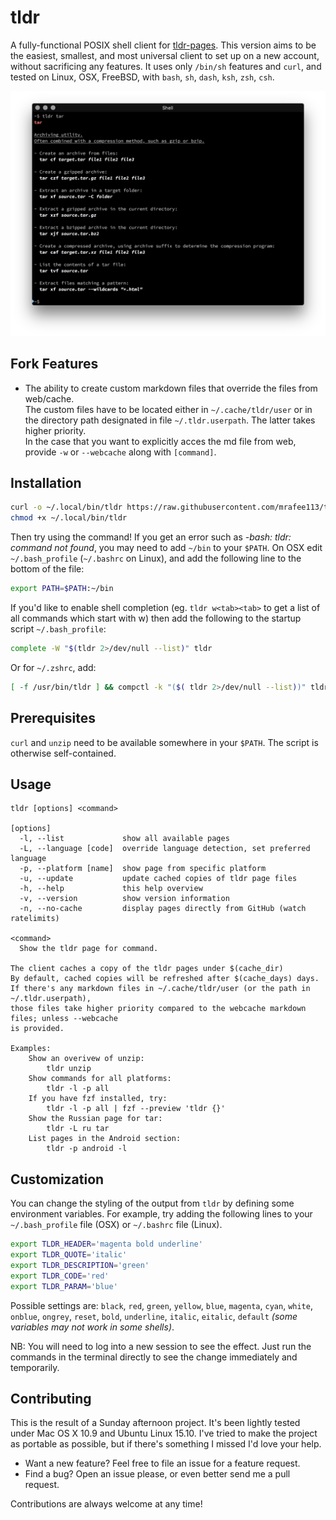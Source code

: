 # tldr

A fully-functional POSIX shell client for [tldr-pages](https://github.com/tldr-pages/tldr).
This version aims to be the easiest, smallest, and most universal client to set up
on a new account, without sacrificing any features. It uses only `/bin/sh` features
and `curl`, and tested on Linux, OSX, FreeBSD, with `bash`, `sh`, `dash`, `ksh`,
`zsh`, `csh`.  

![tldr screenshot](Screenshot.png?raw=true)

## Fork Features
- The ability to create custom markdown files that override the files from web/cache.  
  The custom files have to be located either in `~/.cache/tldr/user` or in the directory path designated in file `~/.tldr.userpath`. The latter takes higher priority.  
  In the case that you want to explicitly acces the md file from web, provide `-w` or `--webcache` along with `[command]`.  

## Installation
```bash
curl -o ~/.local/bin/tldr https://raw.githubusercontent.com/mrafee113/tldr-sh-client/main/tldr
chmod +x ~/.local/bin/tldr
```

Then try using the command! If you get an error such as _-bash: tldr: command not found_,
you may need to add `~/bin` to your `$PATH`. On OSX edit `~/.bash_profile`
(`~/.bashrc` on Linux), and add the following line to the bottom of the file:
```bash
export PATH=$PATH:~/bin
```

If you'd like to enable shell completion (eg. `tldr w<tab><tab>` to get a
list of all commands which start with w) then add the following to the startup script `~/.bash_profile`:

```bash
complete -W "$(tldr 2>/dev/null --list)" tldr
```

Or for `~/.zshrc`, add:
```bash
[ -f /usr/bin/tldr ] && compctl -k "($( tldr 2>/dev/null --list))" tldr
```

## Prerequisites

`curl` and `unzip` need to be available somewhere in your `$PATH`. The script is otherwise self-contained.

## Usage

```
tldr [options] <command>

[options]
  -l, --list             show all available pages
  -L, --language [code]  override language detection, set preferred language
  -p, --platform [name]  show page from specific platform
  -u, --update           update cached copies of tldr page files
  -h, --help             this help overview
  -v, --version          show version information
  -n, --no-cache         display pages directly from GitHub (watch ratelimits)

<command>
  Show the tldr page for command.

The client caches a copy of the tldr pages under $(cache_dir)
By default, cached copies will be refreshed after $(cache_days) days.
If there's any markdown files in ~/.cache/tldr/user (or the path in ~/.tldr.userpath),
those files take higher priority compared to the webcache markdown files; unless --webcache
is provided.

Examples:
	Show an overivew of unzip:
		tldr unzip
	Show commands for all platforms:
		tldr -l -p all
	If you have fzf installed, try:
		tldr -l -p all | fzf --preview 'tldr {}' 
	Show the Russian page for tar:
		tldr -L ru tar
	List pages in the Android section:
		tldr -p android -l
```


## Customization
You can change the styling of the output from `tldr` by defining some environment variables. For
example, try adding the following lines to your `~/.bash_profile` file (OSX) or `~/.bashrc` file
(Linux).

```bash
export TLDR_HEADER='magenta bold underline'
export TLDR_QUOTE='italic'
export TLDR_DESCRIPTION='green'
export TLDR_CODE='red'
export TLDR_PARAM='blue'
```

Possible settings are: `black`, `red`, `green`, `yellow`, `blue`, `magenta`, `cyan`,
`white`, `onblue`, `ongrey`, `reset`, `bold`, `underline`, `italic`, `eitalic`, `default`
_(some variables may not work in some shells)_.

NB: You will need to log into a new session to see the effect. Just run the commands in the
terminal directly to see the change immediately and temporarily.

## Contributing

This is the result of a Sunday afternoon project. It's been lightly tested under Mac OS X 10.9
and Ubuntu Linux 15.10. I've tried to make the project as portable as possible, but if there's
something I missed I'd love your help.

* Want a new feature? Feel free to file an issue for a feature request.
* Find a bug? Open an issue please, or even better send me a pull request.

Contributions are always welcome at any time!
